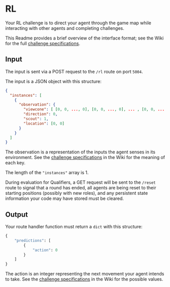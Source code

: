 # RL

Your RL challenge is to direct your agent through the game map while interacting with other agents and completing challenges.

This Readme provides a brief overview of the interface format; see the Wiki for the full [challenge specifications](https://github.com/til-ai/til-25/wiki/Challenge-specifications).

## Input

The input is sent via a POST request to the `/rl` route on port `5004`.

The input is a JSON object with this structure:

```JSON
{
  "instances": [
    {
      "observation": {
        "viewcone": [ [0, 0, ..., 0], [0, 0, ..., 0], ... , [0, 0, ..., 0] ],
        "direction": 0,
        "scout": 1,
        "location": [0, 0]
      }
    }
  ]
}
```

The observation is a representation of the inputs the agent senses in its environment. See the [challenge specifications](https://github.com/til-ai/til-25/wiki/Challenge-specifications) in the Wiki for the meaning of each key.

The length of the `"instances"` array is 1.

During evaluation for Qualifiers, a GET request will be sent to the `/reset` route to signal that a round has ended, all agents are being reset to their starting positions (possibly with new roles), and any persistent state information your code may have stored must be cleared.

## Output

Your route handler function must return a `dict` with this structure:

```Python
{
    "predictions": [
        {
            "action": 0
        }
    ]
}
```

The action is an integer representing the next movement your agent intends to take. See the [challenge specifications](https://github.com/til-ai/til-25/wiki/Challenge-specifications) in the Wiki for the possible values.
